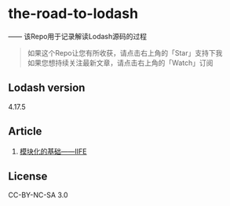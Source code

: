 # the-road-to-lodash
—— 该Repo用于记录解读Lodash源码的过程

>如果这个Repo让您有所收获，请点击右上角的「Star」支持下我  
如果您想持续关注最新文章，请点击右上角的「Watch」订阅

## Lodash version
4.17.5

## Article

1. [模块化的基础——IIFE](https://github.com/wall-wxk/the-road-to-lodash/issues/1)

## License
CC-BY-NC-SA 3.0


